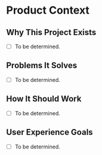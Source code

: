 # Product Context

## Why This Project Exists
- [ ] To be determined.

## Problems It Solves
- [ ] To be determined.

## How It Should Work
- [ ] To be determined.

## User Experience Goals
- [ ] To be determined.
